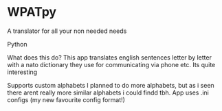 # WPATpy
A translator for all your non needed needs

Python

What does this do?
This app translates english sentences letter by letter with a nato dictionary they use for communicating via phone etc. Its quite interesting

Supports custom alphabets
I planned to do more alphabets, but as i seen there arent really more similar alphabets i could findd tbh.
App uses .ini configs (my new favourite config format!)